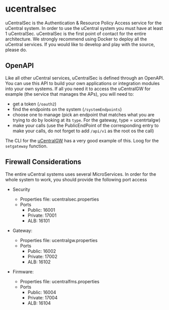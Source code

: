 # ucentralsec

uCentralSec is the Authentication & Resource Policy Access service for the uCentral system. In order to use the uCentral system
you must have at least 1 uCentralSec. uCentralSec is the first point of contact for the entire architecture. We strongly recommend using Docker 
to deploy all the uCentral services. If you would like to develop and play with the source, please do.

## OpenAPI
Like all other uCentral services, uCentralSec is defined through an OpenAPI. You can use this API to build your own applications or integration modules
into your own systems. If all you need it to access the uCentralGW for example (the service that manages the APs), you will need to:

- get a token (`/oauth2`)
- find the endpoints on the system (`/systemEndpoints`) 
- choose one to manage (pick an endpoint that matches what you are trying to do by looking at its `type`. For the gateway, type = ucentrtalgw)
- make your calls (use the PublicEndPoint of the corresponding entry to make your calls, do not forget to add `/api/v1` as the root os the call)

The CLI for the [uCentralGW](https://github.com/telecominfraproject/wlan-cloud-ucentralgw/blob/main/test_scripts/curl/cli) has a very good example of this. Loog for the `setgateway` 
function.

## Firewall Considerations
The entire uCentral systems uses several MicroServices. In order for the whole system to work, you should provide the following port
access

- Security
  - Properties file: ucentralsec.properties
  - Ports
    - Public: 16001
    - Private: 17001
    - ALB: 16101

- Gateway:
  - Properties file: ucentralgw.properties
  - Ports
    - Public: 16002
    - Private: 17002
    - ALB: 16102

- Firmware:
  - Properties file: ucentralfms.properties
  - Ports
    - Public: 16004
    - Private: 17004
    - ALB: 16104
